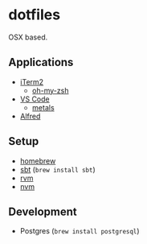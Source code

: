 # dotfiles

OSX based.

## Applications
- [iTerm2](https://iterm2.com/)
  - [oh-my-zsh](https://ohmyz.sh/#install)
- [VS Code](https://code.visualstudio.com/)
  - [metals](https://scalameta.org/metals/docs/editors/vscode.html)
- [Alfred](https://www.alfredapp.com/)

## Setup
- [homebrew](https://brew.sh/)
- [sbt](https://www.scala-sbt.org/) (`brew install sbt`)
- [rvm](https://rvm.io/)
- [nvm](https://github.com/nvm-sh/nvm)

## Development
- Postgres (`brew install postgresql`)
